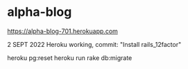 # alpha-blog

https://alpha-blog-701.herokuapp.com

2 SEPT 2022
Heroku working, commit: "Install rails_12factor"

heroku pg:reset
heroku run rake db:migrate
